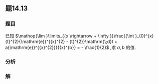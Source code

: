 ## 题14.13
### 题目
已知 $\mathop{\lim }\limits_{{x \rightarrow   + \infty }}\frac{{\int }_{0}^{x}{t}^{2}{\mathrm{e}}^{{x}^{2} - {t}^{2}}\mathrm{\;d}t + a{\mathrm{e}}^{{x}^{2}}}{{x}^{b}} =  - \frac{1}{2}$ ,求 $a, b$ 的值.
### 分析

### 解